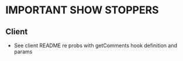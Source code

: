 # IMPORTANT SHOW STOPPERS

## Client
- See client README re probs with getComments hook definition and params